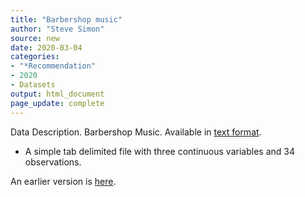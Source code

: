 ```yaml
---
title: "Barbershop music"
author: "Steve Simon"
source: new
date: 2020-03-04
categories:
- "*Recommendation"
- 2020
- Datasets
output: html_document
page_update: complete
---
```


Data Description. Barbershop Music. Available in [text format](https://dasl.datadescription.com/datafile/barbershop-music/).

<!---More--->

+ A simple tab delimited file with three continuous variables and 34 observations.

An earlier version is [here][sim2].
 
[sim2]: http://new.pmean.com/barbershop-music-data/
 
